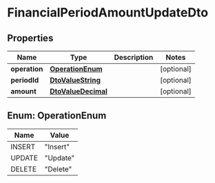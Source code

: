 
# FinancialPeriodAmountUpdateDto

## Properties
Name | Type | Description | Notes
------------ | ------------- | ------------- | -------------
**operation** | [**OperationEnum**](#OperationEnum) |  |  [optional]
**periodId** | [**DtoValueString**](DtoValueString.md) |  |  [optional]
**amount** | [**DtoValueDecimal**](DtoValueDecimal.md) |  |  [optional]


<a name="OperationEnum"></a>
## Enum: OperationEnum
Name | Value
---- | -----
INSERT | &quot;Insert&quot;
UPDATE | &quot;Update&quot;
DELETE | &quot;Delete&quot;



